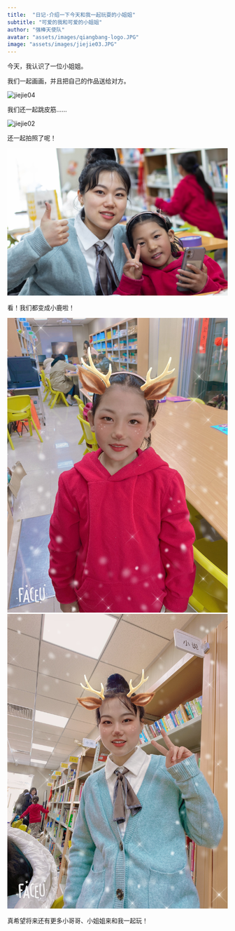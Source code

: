 ```yaml
---
title:  "日记·介绍一下今天和我一起玩耍的小姐姐"
subtitle: "可爱的我和可爱的小姐姐"
author: "强棒天使队"
avatar: "assets/images/qiangbang-logo.JPG"
image: "assets/images/jiejie03.JPG"
---
```


今天，我认识了一位小姐姐。

我们一起画画，并且把自己的作品送给对方。

![jiejie04](assets/images/jiejie04.HEIC)

我们还一起跳皮筋......

![jiejie02](assets/images/jiejie02.JPG)

还一起拍照了呢！

![jiejie01](assets/images/jiejie01.JPG)

看！我们都变成小鹿啦！

![jiejie01](assets/images/jiejie05.JPG)
![jiejie01](assets/images/jiejie06.JPG)

真希望将来还有更多小哥哥、小姐姐来和我一起玩！
